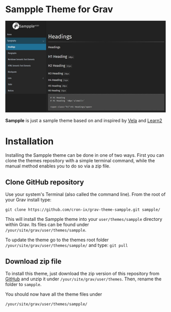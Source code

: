 # Sampple Theme for Grav

![](assets/screenshot.jpg)

**Sampple** is just a sample theme based on and inspired by [Vela](https://github.com/danzinger/grav-theme-vela) and [Learn2](https://github.com/getgrav/grav-theme-learn2)

# Installation

Installing the Sampple theme can be done in one of two ways. First you can clone the themes repository with a simple terminal command, while the manual method enables you to do so via a zip file. 

## Clone GitHub repository

Use your system's Terminal (also called the command line).  From the root of your Grav install type:

```cd user/themes  
git clone https://github.com/cron-ix/grav-theme-sampple.git sampple/
```

This will install the Sampple theme into your `user/themes/sampple` directory within Grav. Its files can be found under `/your/site/grav/user/themes/sampple`.

To update the theme go to the themes root folder `/your/site/grav/user/themes/sampple/` and type:
```git pull```


## Download zip file

To install this theme, just download the zip version of this repository from [GitHub](https://github.com/cron-ix/grav-theme-sampple) and unzip it under `/your/site/grav/user/themes`. Then, rename the folder to `sampple`.

You should now have all the theme files under

    /your/site/grav/user/themes/sampple/